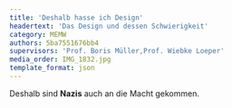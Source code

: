 ```yaml
---
title: 'Deshalb hasse ich Design'
headertext: 'Das Design und dessen Schwierigkeit'
category: MEMW
authors: 5ba7551676bb4
supervisors: 'Prof. Boris Müller,Prof. Wiebke Loeper'
media_order: IMG_1832.jpg
template_format: json
---
```


Deshalb sind **Nazis** auch an die Macht gekommen. 